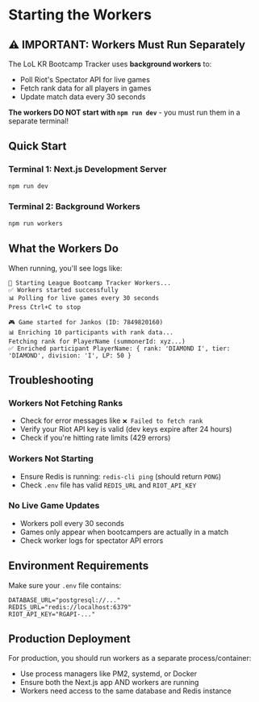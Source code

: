 # Starting the Workers

## ⚠️ IMPORTANT: Workers Must Run Separately

The LoL KR Bootcamp Tracker uses **background workers** to:
- Poll Riot's Spectator API for live games
- Fetch rank data for all players in games
- Update match data every 30 seconds

**The workers DO NOT start with `npm run dev`** - you must run them in a separate terminal!

## Quick Start

### Terminal 1: Next.js Development Server
```bash
npm run dev
```

### Terminal 2: Background Workers
```bash
npm run workers
```

## What the Workers Do

When running, you'll see logs like:
```
🚀 Starting League Bootcamp Tracker Workers...
✅ Workers started successfully
📊 Polling for live games every 30 seconds
Press Ctrl+C to stop

🎮 Game started for Jankos (ID: 7849820160)
📊 Enriching 10 participants with rank data...
Fetching rank for PlayerName (summonerId: xyz...)
✅ Enriched participant PlayerName: { rank: 'DIAMOND I', tier: 'DIAMOND', division: 'I', LP: 50 }
```

## Troubleshooting

### Workers Not Fetching Ranks
- Check for error messages like `❌ Failed to fetch rank`
- Verify your Riot API key is valid (dev keys expire after 24 hours)
- Check if you're hitting rate limits (429 errors)

### Workers Not Starting
- Ensure Redis is running: `redis-cli ping` (should return `PONG`)
- Check `.env` file has valid `REDIS_URL` and `RIOT_API_KEY`

### No Live Game Updates
- Workers poll every 30 seconds
- Games only appear when bootcampers are actually in a match
- Check worker logs for spectator API errors

## Environment Requirements

Make sure your `.env` file contains:
```
DATABASE_URL="postgresql://..."
REDIS_URL="redis://localhost:6379"
RIOT_API_KEY="RGAPI-..."
```

## Production Deployment

For production, you should run workers as a separate process/container:
- Use process managers like PM2, systemd, or Docker
- Ensure both the Next.js app AND workers are running
- Workers need access to the same database and Redis instance
